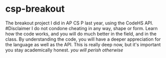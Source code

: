 # csp-breakout
The breakout project I did in AP CS P last year, using the CodeHS API.
#Disclaimer
I do not condone cheating in any way, shape or form. Learn how the code works, and you will do much better in the field, and in the class. 
By understanding the code, you will have a deeper appreciation for the language as well as the API. This is really deep now, but it's important you stay academically honest. 
*you will perish otherwise*
